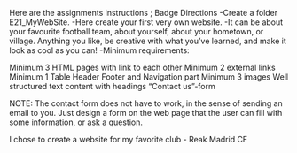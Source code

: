 Here are the assignments instructions ;
Badge Directions
-Create a folder E21_MyWebSite.
-Here create your first very own website.
-It can be about your favourite football team, about yourself, about your hometown, or village. Anything you like, be
creative with what you’ve learned, and make it look as cool as you can!
-Minimum requirements:

  Minimum 3 HTML pages with link to each other
  Minimum 2 external links
  Minimum 1 Table
  Header Footer and Navigation part
  Minimum 3 images
  Well structured text content with headings
  “Contact us”-form

NOTE: The contact form does not have to work, in the sense of sending an email to you. Just design a form on the web page that
the user can fill with some information, or ask a question.

I chose to create a website for my favorite club - Reak Madrid CF
